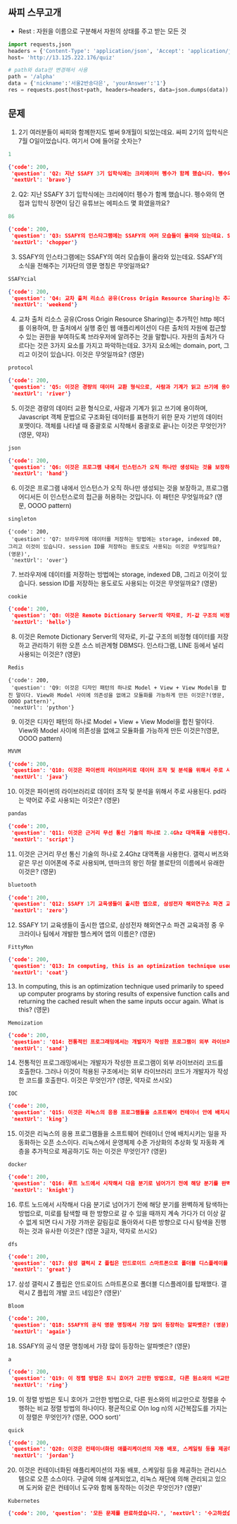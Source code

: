 <h2>싸피 스무고개</h2>



* Rest : 자원을 이름으로 구분해서 자원의 상태를 주고 받는 모든 것

```python
import requests,json
headers = {'Content-Type': 'application/json', 'Accept': 'application/json'}
host= 'http://13.125.222.176/quiz'

# path와 data만 변경해서 사용
path = '/alpha'
data = {'nickname':'서울2반송다은', 'yourAnswer':'1'}
res = requests.post(host+path, headers=headers, data=json.dumps(data)).json()
```



<h2>문제</h2>



1. 2기 여러분들이 싸피와 함께한지도 벌써 9개월이 되었는데요. 싸피 2기의 입학식은 7월 O일이었습니다. 여기서 O에 들어갈 숫자는?

```python
1
```

```json
{'code': 200,
 'question': 'Q2: 지난 SSAFY 3기 입학식에는 크리에이터 펭수가 함께 했습니다. 펭수와의 면접과 입학식 장면이 담긴 유튜브는 에피소드 몇 화였을까요? (정답 OO)',
 'nextUrl': 'bravo'}
```





2. Q2: 지난 SSAFY 3기 입학식에는 크리에이터 펭수가 함께 했습니다. 펭수와의 면접과 입학식 장면이 담긴 유튜브는 에피소드 몇 화였을까요?

```python
86
```

```json
{'code': 200,
 'question': 'Q3: SSAFY의 인스타그램에는 SSAFY의 여러 모습들이 올라와 있는데요. SSAFY의 소식을 전해주는 기자단의 영문 명칭은 무엇일까요?',
 'nextUrl': 'chopper'}
```





3. SSAFY의 인스타그램에는 SSAFY의 여러 모습들이 올라와 있는데요. SSAFY의 소식을 전해주는 기자단의 영문 명칭은 무엇일까요?

```python
SSAFYcial
```

```json
{'code': 200,
 'question': 'Q4: 교차 출처 리소스 공유(Cross Origin Resource Sharing)는 추가적인 http 헤더를 이용하여, 한 출처에서 실행 중인 웹 애플리케이션이 다른 출처의\n자원에 접근할 수 있는 권한을 부여하도록 브라우저에 알려주는 것을 말합니다. 자원의 출처가 다르다는 것은 3가지 요소를 가지고 파악하는데요.\n3가지 요소에는 domain, port, 그리고 이것이 있습니다. 이것은 무엇일까요? (영문)',
 'nextUrl': 'weekend'}
```





4. 교차 출처 리소스 공유(Cross Origin Resource Sharing)는 추가적인 http 헤더를 이용하여, 한 출처에서 실행 중인 웹 애플리케이션이 다른 출처의 자원에 접근할 수 있는 권한을 부여하도록 브라우저에 알려주는 것을 말합니다. 자원의 출처가 다르다는 것은 3가지 요소를 가지고 파악하는데요. 3가지 요소에는 domain, port, 그리고 이것이 있습니다. 이것은 무엇일까요? (영문)

```python
protocol
```

```json
{'code': 200,
 'question': 'Q5: 이것은 경량의 데이터 교환 형식으로, 사람과 기계가 읽고 쓰기에 용이하며, Javascript 객체 문법으로 구조화된 데이터를 표현하기 위한 문자 기반의\n데이터 포맷이다. 객체를 나타낼 때 중괄호로 시작해서 중괄호로 끝나는 이것은 무엇인가? (영문, 약자)',
 'nextUrl': 'river'}
```





5. 이것은 경량의 데이터 교환 형식으로, 사람과 기계가 읽고 쓰기에 용이하며, Javascript 객체 문법으로 구조화된 데이터를 표현하기 위한 문자 기반의 데이터 포맷이다. 객체를 나타낼 때 중괄호로 시작해서 중괄호로 끝나는 이것은 무엇인가? (영문, 약자)

```python
json
```

```json
{'code': 200,
 'question': 'Q6: 이것은 프로그램 내에서 인스턴스가 오직 하나만 생성되는 것을 보장하고, 프로그램 어디서든 이 인스턴스로의 접근을 허용하는 것입니다. 이 패턴은 무엇일까요?\n(영문, OOOO pattern)',
 'nextUrl': 'hand'}
```





6. 이것은 프로그램 내에서 인스턴스가 오직 하나만 생성되는 것을 보장하고, 프로그램 어디서든 이 인스턴스로의 접근을 허용하는 것입니다. 이 패턴은 무엇일까요? (영문, OOOO pattern)

```python
singleton
```

```
{'code': 200,
 'question': 'Q7: 브라우저에 데이터를 저장하는 방법에는 storage, indexed DB, 그리고 이것이 있습니다. session ID를 저장하는 용도로도 사용되는 이것은 무엇일까요? (영문)',
 'nextUrl': 'over'}
```





7. 브라우저에 데이터를 저장하는 방법에는 storage, indexed DB, 그리고 이것이 있습니다. session ID를 저장하는 용도로도 사용되는 이것은 무엇일까요? (영문)

```
cookie
```

```json
{'code': 200,
 'question': 'Q8: 이것은 Remote Dictionary Server의 약자로, 키-값 구조의 비정형 데이터를 저장하고 관리하기 위한 오픈 소스 비관계형 DBMS다.\n인스타그램, LINE 등에서 널리 사용되는 이것은? (영문)',
 'nextUrl': 'hello'}
```





8. 이것은 Remote Dictionary Server의 약자로, 키-값 구조의 비정형 데이터를 저장하고 관리하기 위한 오픈 소스 비관계형 DBMS다. 인스타그램, LINE 등에서 널리 사용되는 이것은? (영문)

```python
Redis
```

```
{'code': 200,
 'question': 'Q9: 이것은 디자인 패턴의 하나로 Model + View + View Model을 합친 말이다. View와 Model 사이에 의존성을 없애고 모듈화를 가능하게 만든 이것은?(영문, OOOO pattern)',
 'nextUrl': 'python'}
```





9. 이것은 디자인 패턴의 하나로 Model + View + View Model을 합친 말이다. View와 Model 사이에 의존성을 없애고 모듈화를 가능하게 만든 이것은?(영문, OOOO pattern)

```python
MVVM
```

```json
{'code': 200,
 'question': 'Q10: 이것은 파이썬의 라이브러리로 데이터 조작 및 분석을 위해서 주로 사용된다. pd라는 약어로 주로 사용되는 이것은? (영문)',
 'nextUrl': 'java'}
```





10. 이것은 파이썬의 라이브러리로 데이터 조작 및 분석을 위해서 주로 사용된다. pd라는 약어로 주로 사용되는 이것은? (영문)

```python
pandas
```

```json
{'code': 200,
 'question': 'Q11: 이것은 근거리 무선 통신 기술의 하나로 2.4Ghz 대역폭을 사용한다. 갤럭시 버즈와 같은 무선 이어폰에 주로 사용되며, 덴마크의 왕인 하랄 블로탄의 이름에서 유래한 이것은? (영문)',
 'nextUrl': 'script'}
```





11. 이것은 근거리 무선 통신 기술의 하나로 2.4Ghz 대역폭을 사용한다. 갤럭시 버즈와 같은 무선 이어폰에 주로 사용되며, 덴마크의 왕인 하랄 블로탄의 이름에서 유래한 이것은? (영문)

```python
bluetooth
```

```json
{'code': 200,
 'question': 'Q12: SSAFY 1기 교육생들이 출시한 앱으로, 삼성전자 해외연구소 파견 교육과정 중 우크라이나 팀에서 개발한 헬스케어 앱의 이름은? (영문)',
 'nextUrl': 'zero'}
```





12. SSAFY 1기 교육생들이 출시한 앱으로, 삼성전자 해외연구소 파견 교육과정 중 우크라이나 팀에서 개발한 헬스케어 앱의 이름은? (영문)

```
FittyMon
```

```json
{'code': 200,
 'question': 'Q13: In computing, this is an optimization technique used primarily to speed up computer programs by storing results of expensive\nfunction calls and returning the cached result when the same inputs occur again. What is this? (영문)',
 'nextUrl': 'coat'}
```





13. In computing, this is an optimization technique used primarily to speed up computer programs by storing results of expensive function calls and returning the cached result when the same inputs occur again. What is this? (영문)

```
Memoization
```

```json
{'code': 200,
 'question': 'Q14: 전통적인 프로그래밍에서는 개발자가 작성한 프로그램이 외부 라이브러리 코드를 호출한다. 그러나 이것이 적용된 구조에서는 외부 라이브러리 코드가 개발자가 작성한 코드를 호출한다.\n이것은 무엇인가? (영문, 약자로 쓰시오)',
 'nextUrl': 'sand'}
```





14. 전통적인 프로그래밍에서는 개발자가 작성한 프로그램이 외부 라이브러리 코드를 호출한다. 그러나 이것이 적용된 구조에서는 외부 라이브러리 코드가 개발자가 작성한 코드를 호출한다. 이것은 무엇인가? (영문, 약자로 쓰시오)

```
IOC
```

```json
{'code': 200,
 'question': 'Q15: 이것은 리눅스의 응용 프로그램들을 소프트웨어 컨테이너 안에 배치시키는 일을 자동화하는 오픈 소스이다. 리눅스에서 운영체제 수준 가상화의 추상화 및 자동화 계층을 추가적으로\n제공하기도 하는 이것은 무엇인가? (영문)',
 'nextUrl': 'king'}
```





15. 이것은 리눅스의 응용 프로그램들을 소프트웨어 컨테이너 안에 배치시키는 일을 자동화하는 오픈 소스이다. 리눅스에서 운영체제 수준 가상화의 추상화 및 자동화 계층을 추가적으로 제공하기도 하는 이것은 무엇인가? (영문)

```
docker
```

```json
{'code': 200,
 'question': 'Q16: 루트 노드에서 시작해서 다음 분기로 넘어가기 전에 해당 분기를 완벽하게 탐색하는 방법으로, 미로를 탐색할 때 한 방향으로 갈 수 있을 때까지 계속 가다가 더 이상 갈 수\n없게 되면 다시 가장 가까운 갈림길로 돌아와서 다른 방향으로 다시 탐색을 진행하는 것과 유사한 이것은? (영문 3글자, 약자로 쓰시오)',
 'nextUrl': 'knight'}
```





16. 루트 노드에서 시작해서 다음 분기로 넘어가기 전에 해당 분기를 완벽하게 탐색하는 방법으로, 미로를 탐색할 때 한 방향으로 갈 수 있을 때까지 계속 가다가 더 이상 갈 수 없게 되면 다시 가장 가까운 갈림길로 돌아와서 다른 방향으로 다시 탐색을 진행하는 것과 유사한 이것은? (영문 3글자, 약자로 쓰시오)

```
dfs
```

```json
{'code': 200,
 'question': 'Q17: 삼성 갤럭시 Z 플립은 안드로이드 스마트폰으로 폴더블 디스플레이를 탑재했다. 갤럭시 Z 플립의 개발 코드 네임은? (영문)',
 'nextUrl': 'great'}
```





17. 삼성 갤럭시 Z 플립은 안드로이드 스마트폰으로 폴더블 디스플레이를 탑재했다. 갤럭시 Z 플립의 개발 코드 네임은? (영문)'

```
Bloom
```

```json
{'code': 200,
 'question': 'Q18: SSAFY의 공식 영문 명칭에서 가장 많이 등장하는 알파벳은? (영문)',
 'nextUrl': 'again'}
```





18. SSAFY의 공식 영문 명칭에서 가장 많이 등장하는 알파벳은? (영문)

```
a
```

```json
{'code': 200,
 'question': 'Q19: 이 정렬 방법은 토니 호어가 고안한 방법으로, 다른 원소와의 비교만으로 정렬을 수행하는 비교 정렬 방법의 하나이다. 평균적으로 O(n log n)의 시간복잡도를 가지는\n이 정렬은 무엇인가? (영문, OOO sort)',
 'nextUrl': 'ring'}
```





19. 이 정렬 방법은 토니 호어가 고안한 방법으로, 다른 원소와의 비교만으로 정렬을 수행하는 비교 정렬 방법의 하나이다. 평균적으로 O(n log n)의 시간복잡도를 가지는 이 정렬은 무엇인가? (영문, OOO sort)'

```
quick
```

```json
{'code': 200,
 'question': 'Q20: 이것은 컨테이너화된 애플리케이션의 자동 배포, 스케일링 등을 제공하는 관리시스템으로 오픈 소스이다. 구글에 의해 설계되었고, 리눅스 재단에 의해 관리되고 있으며\n도커와 같은 컨테이너 도구와 함께 동작하는 이것은 무엇인가? (영문)',
 'nextUrl': 'jordan'}
```





20. 이것은 컨테이너화된 애플리케이션의 자동 배포, 스케일링 등을 제공하는 관리시스템으로 오픈 소스이다. 구글에 의해 설계되었고, 리눅스 재단에 의해 관리되고 있으며 도커와 같은 컨테이너 도구와 함께 동작하는 이것은 무엇인가? (영문)'

```
Kubernetes
```

```json
{'code': 200, 'question': '모든 문제를 완료하셨습니다.', 'nextUrl': '수고하셨습니다.'}
```